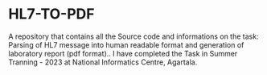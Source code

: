 # HL7-TO-PDF
 A repository that contains all the Source code and informations on the task:  Parsing of HL7 message into human  readable format and generation of laboratory report (pdf format).. I have completed the Task in Summer Tranning - 2023 at National Informatics Centre, Agartala.
